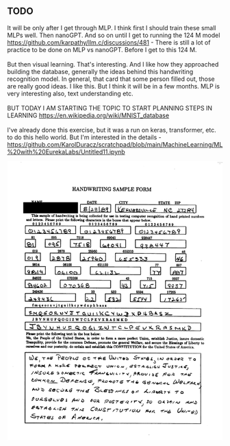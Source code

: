 <h2>TODO</h2>

It will be only after I get through MLP. I think first I should train these small MLPs well. Then nanoGPT. And so on until I get to running the 124 M model https://github.com/karpathy/llm.c/discussions/481 - There is still a lot of practice to be done on MLP vs nanoGPT. Before I get to this 124 M.
<br /><br />
But then visual learning. That's interesting. And I like how they approached building the database, generally the ideas behind this handwriting recognition model. In general, that card that some person filled out, those are really good ideas. I like this. But I think it will be in a few months. MLP is very interesting also, text understanding etc.
<br /><br />
BUT TODAY I AM STARTING THE TOPIC TO START PLANNING STEPS IN LEARNING
https://en.wikipedia.org/wiki/MNIST_database
<br /><br />
I've already done this exercise, but it was a run on keras, transformer, etc. to do this hello world. But I'm interested in the details - https://github.com/KarolDuracz/scratchpad/blob/main/MachineLearning/ML%20with%20EurekaLabs/Untitled11.ipynb

![dump](https://github.com/KarolDuracz/scratchpad/blob/main/MachineLearning/ML%20with%20EurekaLabs/11-05-2025%20-%20EurekaLabs%20pratice%20-%20MNIST/NIST_SD-19_f1002_33%20(1).png?raw=true)
